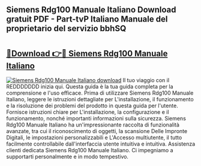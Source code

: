 ## Siemens Rdg100 Manuale Italiano Download gratuit PDF - Part-tvP Italiano Manuale del proprietario del servizio bbhSQ

# <h2><a href="http://dfbgzhx.blite.top/?on=Siemens+Rdg100+Manuale+Italiano">🔗Download 👉🔴 Siemens Rdg100 Manuale Italiano</a></h2>

[![Siemens Rdg100 Manuale Italiano download](https://i.imgur.com/lujVjoI.png)](http://dfbgzhx.blite.top/?on=Siemens+Rdg100+Manuale+Italiano)
Il tuo viaggio con il REDDDDDDD inizia qui. Questa guida è la tua guida completa per la comprensione e l'uso efficace. Prima di utilizzare Siemens Rdg100 Manuale Italiano, leggere le istruzioni dettagliate per L'installazione, il funzionamento e la risoluzione dei problemi del prodotto in questa guida per l'utente. Fornisce istruzioni chiare per L'installazione, la configurazione e il funzionamento, nonché importanti informazioni sulla sicurezza. Siemens Rdg100 Manuale Italiano ha un'impressionante raccolta di funzionalità avanzate, tra cui il riconoscimento di oggetti, la scansione Delle Impronte Digitali, le impostazioni personalizzabili e L'Accesso multiutente, il tutto facilmente controllabile dall'interfaccia utente intuitiva e intuitiva. Assistenza clienti dedicata Siemens Rdg100 Manuale Italiano. Ci impegniamo a supportarti personalmente e in modo tempestivo.
